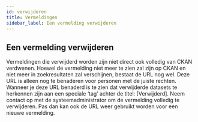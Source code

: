 ```yaml
---
id: verwijderen
title: Vermeldingen 
sidebar_label: Een vermelding verwijderen
---
```

## Een vermelding verwijderen

Vermeldingen die verwijderd worden zijn niet direct ook volledig van CKAN verdwenen. Hoewel de vermelding niet meer te zien zal zijn op CKAN en niet meer in zoekresultaten zal verschijnen, bestaat de URL nog wel. Deze URL is alleen nog te benaderen voor personen met de juiste rechten. Wanneer je deze URL benaderd is te zien dat verwijderde datasets te herkennen zijn aan een speciale ‘tag’ achter de titel: [Verwijderd]. Neem contact op met de systeemadministrator om de vermelding volledig te verwijderen. Pas dan kan ook de URL weer gebruikt worden voor een nieuwe vermelding.
